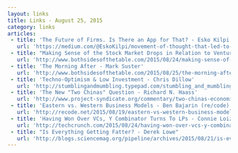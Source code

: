 ```yaml
---
layout: links
title: Links - August 25, 2015
category: links
articles:
 - title: 'The Future of Firms. Is There an App for That? - Esko Kilpi'
   url: 'https://medium.com/@EskoKilpi/movement-of-thought-that-led-to-airbnb-and-uber-9d4da5e3da3a'
 - title: "Making Sense of the Stock Market Drops in Relation to Venture Financing - Mark Suster"
   url: 'http://www.bothsidesofthetable.com/2015/08/24/making-sense-of-the-stock-drops-in-relation-to-venture-financing/'
 - title: 'The Morning After - Mark Suster'
   url: 'http://www.bothsidesofthetable.com/2015/08/25/the-morning-after/'
 - title: 'Techno-Optimism & Low Investment - Chris Dillow'
   url: 'http://stumblingandmumbling.typepad.com/stumbling_and_mumbling/2015/08/techno-optimism-low-investment.html'
 - title: 'The New "Two Chinas" Question - Richard N. Haass'
   url: 'http://www.project-syndicate.org/commentary/two-chinas-economic-slowdown-by-richard-n--haass-2015-08'
 - title: 'Eastern vs. Western Business Models - Ben Bajarin (re/code)'
   url: 'http://recode.net/2015/08/19/eastern-vs-western-business-models/'
 - title: 'Having Won Over VCs, Y Combinator Turns To LPs - Connie Loizos (TechCrunch)'
   url: 'http://techcrunch.com/2015/08/24/having-won-over-vcs-y-combinator-turns-to-lps/'
 - title: "Is Everything Getting Fatter? - Derek Lowe"
   url: 'http://blogs.sciencemag.org/pipeline/archives/2015/08/21/is-everything-getting-fatter'
---
```


